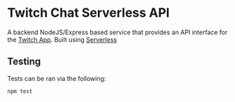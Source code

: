 # Twitch Chat Serverless API

A backend NodeJS/Express based service that provides an API interface for the [Twitch App](https://github.com/michaelfioretti/twitch-chat-stats). Built using [Serverless](https://www.serverless.com/)

## Testing
Tests can be ran via the following:

`npm test`
